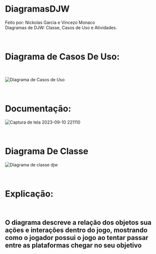 # DiagramasDJW
Feito por: Nickolas Garcia e Vincezo Monaco <br>
Diagramas de DJW: Classe, Casos de Uso e Atividades. <br>

<br>

<h1>Diagrama de Casos De Uso:</h1><br>

![Diagrama de Casos de Uso](https://github.com/Nickolas-Garciaa/DiagramasDJW/assets/128262640/2915d0eb-9ca0-4a36-a834-7e529fd7747a)

<br>

<h1>Documentação:</h1>

![Captura de tela 2023-09-10 221110](https://github.com/Nickolas-Garciaa/DiagramasDJW/assets/128262640/e50600a5-df74-473d-9999-1dae90186b5d)

<br>
<h1>Diagrama De Classe</h1>

![Diagrama de classe djw](https://github.com/Nickolas-Garciaa/DiagramasDJW/assets/128262640/8790aa62-c78f-4534-a917-0085dc31bf9d)

<br>

<H1>Explicação:</H1>
<br>
<h2> O diagrama descreve a relação dos objetos sua ações e interações dentro do jogo, mostrando como o jogador possui o jogo ao tentar passar entre as plataformas chegar no seu objetivo</h2>
